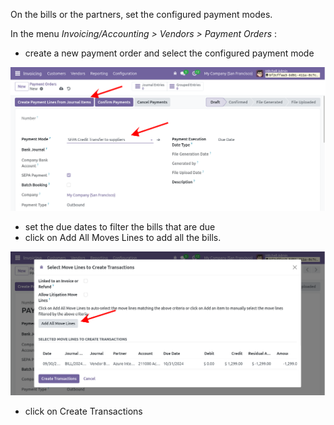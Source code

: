 On the bills or the partners, set the configured payment modes.

In the menu *Invoicing/Accounting \> Vendors \> Payment Orders* :
- create a new payment order and select the configured payment mode

![Configure the Payment Order](../static/description/configure-payment-order.png)

- set the due dates to filter the bills that are due
- click on Add All Moves Lines to add all the bills. 

![Add All Move lines](../static/description/add-all-move-lines.png)

- click on Create Transactions
